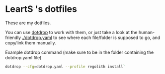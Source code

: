 # LeartS 's dotfiles
These are my dotfiles.

You can use [dotdrop](https://github.com/deadc0de6/dotdrop) to work with them,
or just take a look at the human-friendly [./dotdrop.yaml](./dotdrop.yaml) to see where each file/folder is supposed to go,
and copy/link them manually.

Example dotdrop command (make sure to be in the folder containing the dotdrop.yaml file)

```bash
dotdrop --cfg=dotdrop.yaml --profile regolith install`
```
